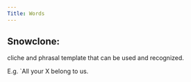 ```yaml
---
Title: Words
---
```


## Snowclone:

cliche and phrasal template that can be used and recognized.

E.g. `All your X belong to us.


